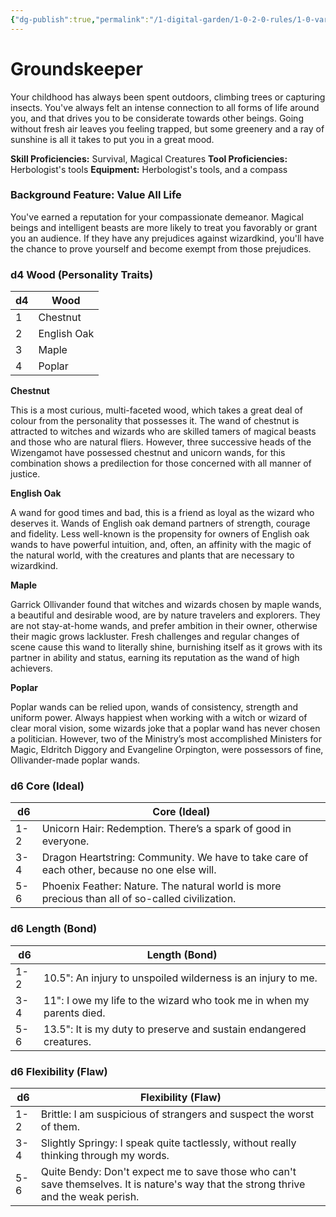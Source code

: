 ```yaml
---
{"dg-publish":true,"permalink":"/1-digital-garden/1-0-2-0-rules/1-0-variant-rules/01-06-1-4-background-groundskeeper/"}
---
```


# Groundskeeper

Your childhood has always been spent outdoors, climbing trees or capturing insects. You've always felt an intense connection to all forms of life around you, and that drives you to be considerate towards other beings. Going without fresh air leaves you feeling trapped, but some greenery and a ray of sunshine is all it takes to put you in a great mood.

**Skill Proficiencies:** Survival, Magical Creatures
**Tool Proficiencies:** Herbologist's tools
**Equipment:** Herbologist's tools, and a compass

### Background Feature: Value All Life

You've earned a reputation for your compassionate demeanor. Magical beings and intelligent beasts are more likely to treat you favorably or grant you an audience. If they have any prejudices against wizardkind, you'll have the chance to prove yourself and become exempt from those prejudices.

### **d4 Wood (Personality Traits)**

| d4 | Wood        |
| -- | ----------- |
| 1  | Chestnut    |
| 2  | English Oak |
| 3  | Maple       |
| 4  | Poplar      |

**Chestnut**

This is a most curious, multi-faceted wood, which takes a great deal of colour from the personality that possesses it. The wand of chestnut is attracted to witches and wizards who are skilled tamers of magical beasts and those who are natural fliers. However, three successive heads of the Wizengamot have possessed chestnut and unicorn wands, for this combination shows a predilection for those concerned with all manner of justice.

**English Oak**

A wand for good times and bad, this is a friend as loyal as the wizard who deserves it. Wands of English oak demand partners of strength, courage and fidelity. Less well-known is the propensity for owners of English oak wands to have powerful intuition, and, often, an affinity with the magic of the natural world, with the creatures and plants that are necessary to wizardkind.

**Maple**

Garrick Ollivander found that witches and wizards chosen by maple wands, a beautiful and desirable wood, are by nature travelers and explorers. They are not stay-at-home wands, and prefer ambition in their owner, otherwise their magic grows lackluster. Fresh challenges and regular changes of scene cause this wand to literally shine, burnishing itself as it grows with its partner in ability and status, earning its reputation as the wand of high achievers.

**Poplar**

Poplar wands can be relied upon, wands of consistency, strength and uniform power. Always happiest when working with a witch or wizard of clear moral vision, some wizards joke that a poplar wand has never chosen a politician. However, two of the Ministry’s most accomplished Ministers for Magic, Eldritch Diggory and Evangeline Orpington, were possessors of fine, Ollivander-made poplar wands.

### **d6 Core (Ideal)**

| d6  | Core (Ideal)                                                                |
| --- | --------------------------------------------------------------------------- |
| 1-2 | Unicorn Hair: Redemption. There’s a spark of good in everyone.           |
| 3-4 | Dragon Heartstring: Community. We have to take care of each other, because no one else will. |
| 5-6 | Phoenix Feather: Nature. The natural world is more precious than all of so-called civilization. |

### **d6 Length (Bond)**

| d6  | Length (Bond)                                                                                                    |
| --- | ---------------------------------------------------------------------------------------------------------------- |
| 1-2 | 10.5": An injury to unspoiled wilderness is an injury to me.                                                       |
| 3-4 | 11": I owe my life to the wizard who took me in when my parents died.                                            |
| 5-6 | 13.5": It is my duty to preserve and sustain endangered creatures.                                        |

### **d6 Flexibility (Flaw)**

| d6  | Flexibility (Flaw)                                                                  |
| --- | ----------------------------------------------------------------------------------- |
| 1-2 | Brittle: I am suspicious of strangers and suspect the worst of them.                           |
| 3-4 | Slightly Springy: I speak quite tactlessly, without really thinking through my words.                       |
| 5-6 | Quite Bendy: Don't expect me to save those who can't save themselves. It is nature's way that the strong thrive and the weak perish. |
